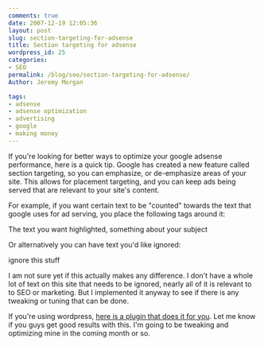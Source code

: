 ```yaml
---
comments: true
date: 2007-12-19 12:05:36
layout: post
slug: section-targeting-for-adsense
title: Section targeting for adsense
wordpress_id: 25
categories:
- SEO
permalink: /blog/seo/section-targeting-for-adsense/
Author: Jeremy Morgan

tags:
- adsense
- adsense optimization
- advertising
- google
- making money
---
```


If you're looking for better ways to optimize your google adsense performance, here is a quick tip. Google has created a new feature called section targeting, so you can emphasize, or de-emphasize areas of your site. This allows for placement targeting, and you can keep ads being served that are relevant to your site's content.



For example, if you want certain text to be "counted" towards the text that google uses for ad serving, you place the following tags around it:

<!-- google_ad_section_start -->

The text you want highlighted, something about your subject

<!-- google_ad_section_end -->

Or alternatively you can have text you'd like ignored:

<!-- google_ad_section_start(weight=ignore) -->

ignore this stuff

<!-- google_ad_section_end -->

I am not sure yet if this actually makes any difference. I don't have a whole lot of text on this site that needs to be ignored, nearly all of it is relevant to to SEO or marketing. But I implemented it anyway to see if there is any tweaking or tuning that can be done.

If you're using wordpress, [here is a plugin that does it for you](http://www.ilfilosofo.com/blog/2006/11/14/google-adsense-targeting/).  Let me know if you guys get good results with this. I'm going to be tweaking and optimizing mine in the coming month or so.
